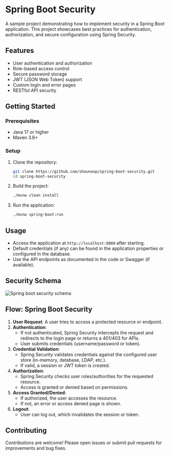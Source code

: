 # Spring Boot Security

A sample project demonstrating how to implement security in a Spring Boot application. This project showcases best practices for authentication, authorization, and secure configuration using Spring Security.

## Features
- User authentication and authorization
- Role-based access control
- Secure password storage
- JWT (JSON Web Token) support
- Custom login and error pages
- RESTful API security

## Getting Started

### Prerequisites
- Java 17 or higher
- Maven 3.6+

### Setup
1. Clone the repository:
   ```bash
   git clone https://github.com/shounoop/spring-boot-security.git
   cd spring-boot-security
   ```
2. Build the project:
   ```bash
   ./mvnw clean install
   ```
3. Run the application:
   ```bash
   ./mvnw spring-boot:run
   ```

## Usage
- Access the application at `http://localhost:8080` after starting.
- Default credentials (if any) can be found in the application properties or configured in the database.
- Use the API endpoints as documented in the code or Swagger (if available).

## Security Schema
![Spring boot security schema](https://github.com/shounoop/spring-boot-security/assets/85869774/588e88c1-67b6-40df-8ea5-437455e4db8d)

## Flow: Spring Boot Security

1. **User Request**: A user tries to access a protected resource or endpoint.
2. **Authentication**:  
   - If not authenticated, Spring Security intercepts the request and redirects to the login page or returns a 401/403 for APIs.
   - User submits credentials (username/password or token).
3. **Credential Validation**:  
   - Spring Security validates credentials against the configured user store (in-memory, database, LDAP, etc.).
   - If valid, a session or JWT token is created.
4. **Authorization**:  
   - Spring Security checks user roles/authorities for the requested resource.
   - Access is granted or denied based on permissions.
5. **Access Granted/Denied**:  
   - If authorized, the user accesses the resource.
   - If not, an error or access denied page is shown.
6. **Logout**:  
   - User can log out, which invalidates the session or token.

## Contributing
Contributions are welcome! Please open issues or submit pull requests for improvements and bug fixes.
